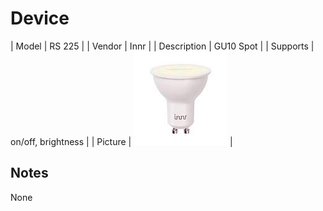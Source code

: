 
# Device

| Model | RS 225  |
| Vendor  | Innr  |
| Description | GU10 Spot |
| Supports | on/off, brightness |
| Picture | ![../images/devices/RS-225.jpg](../images/devices/RS-225.jpg) |

## Notes

None

